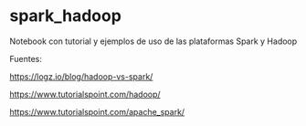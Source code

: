 # spark_hadoop
Notebook con tutorial y ejemplos de uso de las plataformas Spark y Hadoop

Fuentes:

https://logz.io/blog/hadoop-vs-spark/

https://www.tutorialspoint.com/hadoop/

https://www.tutorialspoint.com/apache_spark/
